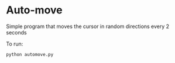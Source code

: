 
# Auto-move 

Simple program that moves the cursor in random directions every 2 seconds

To run:

```
python automove.py
```

